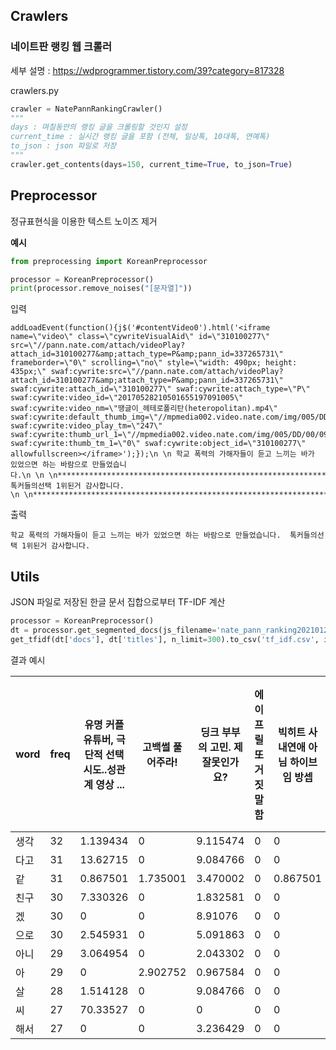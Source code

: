 ## Crawlers

### 네이트판 랭킹 웹 크롤러
세부 설명 : https://wdprogrammer.tistory.com/39?category=817328

crawlers.py

~~~python
crawler = NatePannRankingCrawler()
"""
days : 며칠동안의 랭킹 글을 크롤링할 것인지 설정
current_time : 실시간 랭킹 글을 포함 (전체, 일상톡, 10대톡, 연예톡)
to_json : json 파일로 저장
"""
crawler.get_contents(days=150, current_time=True, to_json=True)
~~~



## Preprocessor

정규표현식을 이용한 텍스트 노이즈 제거

**예시**

~~~python
from preprocessing import KoreanPreprocessor

processor = KoreanPreprocessor()
print(processor.remove_noises("[문자열]"))
~~~

입력

~~~
addLoadEvent(function(){j$('#contentVideo0').html('<iframe name=\"video\" class=\"cywriteVisualAid\" id=\"310100277\" src=\"//pann.nate.com/attach/videoPlay?attach_id=310100277&amp;attach_type=P&amp;pann_id=337265731\" frameborder=\"0\" scrolling=\"no\" style=\"width: 490px; height: 435px;\" swaf:cywrite:src=\"//pann.nate.com/attach/videoPlay?attach_id=310100277&amp;attach_type=P&amp;pann_id=337265731\" swaf:cywrite:attach_id=\"310100277\" swaf:cywrite:attach_type=\"P\" swaf:cywrite:video_id=\"20170528210501655197091005\" swaf:cywrite:video_nm=\"땡글이_헤테로폴리탄(heteropolitan).mp4\" swaf:cywrite:default_thumb_img=\"//mpmedia002.video.nate.com/img/005/DD/00/09/B_20170528210501655197091005.jpg\" swaf:cywrite:video_play_tm=\"247\" swaf:cywrite:thumb_url_1=\"//mpmedia002.video.nate.com/img/005/DD/00/09/B_20170528210501655197091005.jpg\" swaf:cywrite:thumb_tm_1=\"0\" swaf:cywrite:object_id=\"310100277\" allowfullscreen></iframe>');});\n \n 학교 폭력의 가해자들이 듣고 느끼는 바가 있었으면 하는 바람으로 만들었습니다.\n \n \n******************************************************************************\n톡커들의선택 1위된거 감사합니다. \n \n*******************************************************************************
~~~

출력

~~~
학교 폭력의 가해자들이 듣고 느끼는 바가 있었으면 하는 바람으로 만들었습니다.  톡커들의선택 1위된거 감사합니다.
~~~



## Utils

JSON 파일로 저장된 한글 문서 집합으로부터 TF-IDF 계산

~~~python
processor = KoreanPreprocessor()
dt = processor.get_segmented_docs(js_filename='nate_pann_ranking20210123_20210622_rm_noisy.json')
get_tfidf(dt['docs'], dt['titles'], n_limit=300).to_csv('tf_idf.csv', index=False, encoding="utf-8-sig")
~~~

결과 예시

| word | freq | 유명 커플 유튜버, 극단적 선택 시도..성관계 영상 ... | 고백썰 풀어주라! | 딩크 부부의 고민. 제 잘못인가요? | 에이프릴 또 거짓말함 | 빅히트 사내연애 아님 하이브임 방셉 | 근데 트와이스는 재계약 절대안할거같음... | 에이프릴 멤버들 인터뷰 뜸 | 새우튀김 1개 환불건 때문에 점주 뇌출혈 사망 | 방탄 진 콧대 장난아니다 | 에스파 축하해 레전드다 | 에스파 스엠 최초 1위래 | 이번에 교사 뽑는 체제가 바뀌어.. 꼭 봐줘 |
| ---- | ---- | --------------------------------------------------- | ---------------- | -------------------------------- | -------------------- | ---------------------------------- | ---------------------------------------- | ------------------------- | ------------------------------------------- | ----------------------- | ---------------------- | ---------------------- | ---------------------------------------- |
| 생각 | 32   | 1.139434                                            | 0                | 9.115474                         | 0                    | 0                                  | 0                                        | 0                         | 0                                           | 0                       | 0                      | 0                      | 0                                        |
| 다고 | 31   | 13.62715                                            | 0                | 9.084766                         | 0                    | 0                                  | 0                                        | 1.514128                  | 1.514128                                    | 0                       | 0                      | 0                      | 0                                        |
| 같   | 31   | 0.867501                                            | 1.735001         | 3.470002                         | 0                    | 0.867501                           | 0.867501                                 | 0                         | 0                                           | 0                       | 0                      | 0                      | 0.867501                                 |
| 친구 | 30   | 7.330326                                            | 0                | 1.832581                         | 0                    | 0                                  | 0                                        | 0                         | 0                                           | 0                       | 0                      | 0                      | 0                                        |
| 겠   | 30   | 0                                                   | 0                | 8.91076                          | 0                    | 0                                  | 0                                        | 0                         | 0                                           | 0                       | 0                      | 0                      | 1.272966                                 |
| 으로 | 30   | 2.545931                                            | 0                | 5.091863                         | 0                    | 0                                  | 0                                        | 0                         | 0                                           | 0                       | 0                      | 0                      | 0                                        |
| 아니 | 29   | 3.064954                                            | 0                | 2.043302                         | 0                    | 0                                  | 1.021651                                 | 0                         | 0                                           | 0                       | 0                      | 0                      | 1.021651                                 |
| 아   | 29   | 0                                                   | 2.902752         | 0.967584                         | 0                    | 0                                  | 0.967584                                 | 0                         | 0.967584                                    | 0                       | 0                      | 0                      | 0.967584                                 |
| 살   | 28   | 1.514128                                            | 0                | 9.084766                         | 0                    | 0                                  | 0                                        | 0                         | 0                                           | 0                       | 0                      | 0                      | 0                                        |
| 씨   | 27   | 70.33527                                            | 0                | 0                                | 0                    | 0                                  | 0                                        | 0                         | 0                                           | 0                       | 0                      | 0                      | 0                                        |
| 해서 | 27   | 0                                                   | 0                | 3.236429                         | 0                    | 0                                  | 0                                        | 1.07881                   | 0                                           | 0                       | 0                      | 0                      | 4.315239                                 |